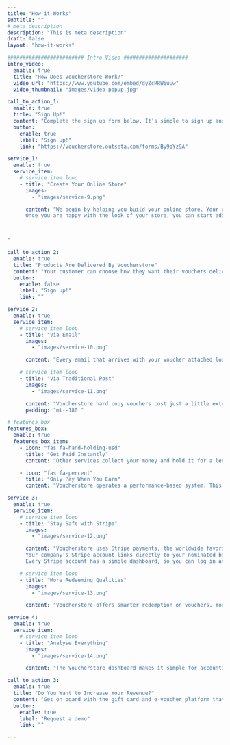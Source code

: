 ```yaml
---
title: "How it Works"
subtitle: ""
# meta description
description: "This is meta description"
draft: false
layout: "how-it-works"

######################### Intro Video #####################
intro_video:
  enable: true
  title: "How Does Voucherstore Work?"
  video_url: "https://www.youtube.com/embed/dyZcRRWiuuw"
  video_thumbnail: "images/video-popup.jpg"

call_to_action_1:
  enable: true
  title: "Sign Up!"
  content: "Complete the sign up form below. It’s simple to sign up and there are no subscription fees. Voucherstore is enabling voucher sales for leading hospitality and leisure businesses across Thailand, and we want you to reap the great benefits we have on offer."
  button:
    enable: true
    label: "Sign up!"
    link: "https://voucherstore.outseta.com/forms/By9qYz9A"

service_1:
  enable: true
  service_item:
    # service item loop
    - title: "Create Your Online Store"
      images:
        - "images/service-9.png"

      content: "We begin by helping you build your online store. Your online store is an extension of your brand and will feature your logos, colors and content.<br><br>
      Once you are happy with the look of your store, you can start adding “products”—these are your vouchers. Each voucher should include a unique offer with specified terms and conditions. Voucherstore enables both monetary gift card and experience type vouchers.



"

call_to_action_2:
  enable: true
  title: "Products Are Delivered By Voucherstore"
  content: "Your customer can choose how they want their vouchers delivered. One way is free—the other is a great value"
  button:
    enable: false
    label: "Sign up!"
    link: ""

service_2:
  enable: true
  service_item:
    # service item loop
    - title: "Via Email"
      images:
        - "images/service-10.png"

      content: "Every email that arrives with your voucher attached looks as though it came from you directly. Your customer can download the PDF, use it on their phone with its dedicated QR code, or print out a physical copy to present at your venue. <br><br>Email vouchers are sent instantly, and they arrive without incurring further costs for either party."

    # service item loop
    - title: "Via Traditional Post"
      images:
        - "images/service-11.png"

      content: "Voucherstore hard copy vouchers cost just a little extra: ฿150 and typically your customer would incur the cost. This voucher is sent out in a luxury gift envelope, and we add an extra layer of protection with a hardback envelope to stop it from being damaged in transit. <br><br>Postal vouchers can be designed with all of your brand features, colors, and logos. This is a great gift idea."
      padding: "mt--180 "

# features_box
features_box:
  enable: true
  features_box_item:
    - icon: "fas fa-hand-holding-usd"
      title: "Get Paid Instantly"
      content: "Other services collect your money and hold it for a length of time, Voucherstore is different. When your customer chooses a voucher from your online store, you get paid right away."

    - icon: "fas fa-percent"
      title: "Only Pay When You Earn"
      content: "Voucherstore operates a performance-based system. This works in your favor with no sign-up fees. Once you make a sale, a small commission is deducted with the remaining balance transferred directly to you. There are no subscription fees!"

service_3:
  enable: true
  service_item:
    # service item loop
    - title: "Stay Safe with Stripe"
      images:
        - "images/service-12.png"

      content: "Voucherstore uses Stripe payments, the worldwide favorite for eCommerce platforms. Your customers will be assured that their purchase will be secure, and you can enjoy smooth sailing with the swift delivery of payments.<br><br>
      Your company’s Stripe account links directly to your nominated bank account so you can accept QR cash payments and credit card payments automatically. It’s up to you when you get paid. You can choose from three options: monthly payments, weekly payments, or daily payments.<br><br>
      Every Stripe account has a simple dashboard, so you can log in and use it to easily manage the funds coming directly to your account."

    # service item loop
    - title: "More Redeeming Qualities"
      images:
        - "images/service-13.png"

      content: "Voucherstore offers smarter redemption on vouchers. You can search for and redeem vouchers instantly through the dashboard. Or simply use a QR code scanning device. If you wish, customers can partially use a voucher and retain the remaining balance to use at a later date."

service_4:
  enable: true
  service_item:
    # service item loop
    - title: "Analyse Everything"
      images:
        - "images/service-14.png"

      content: "The Voucherstore dashboard makes it simple for accounting departments to download and reconcile sales records with Stripe.<br><br> While savvy marketing teams can leverage built in analytics or connect Google Tag Manager and Facebook Pixel to feed your business with advanced eCommerce insights."

call_to_action_3:
  enable: true
  title: "Do You Want to Increase Your Revenue?"
  content: "Get on board with the gift card and e-voucher platform that is accelerating revenue for hospitality and leisure businesses across Thailand. Voucherstore is the streamlined e-voucher software you have been waiting for."
  button:
    enable: true
    label: "Request a demo"
    link: ""

---
```

